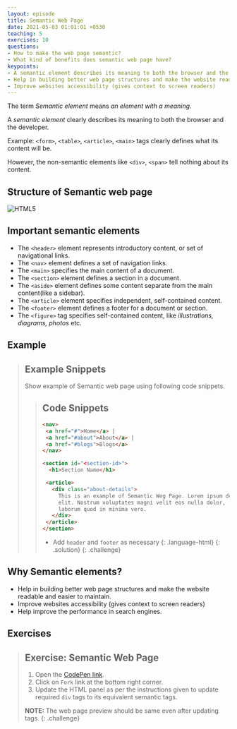 ```yaml
---
layout: episode
title: Semantic Web Page
date: 2021-05-03 01:01:01 +0530
teaching: 5
exercises: 10
questions:
- How to make the web page semantic?
- What kind of benefits does semantic web page have?
keypoints:
- A semantic element describes its meaning to both the browser and the developer.
- Help in building better web page structures and make the website readable and easier to maintain.
- Improve websites accessibility (gives context to screen readers)
---
```


The term _Semantic element_ means _an element with a meaning_.

A _semantic element_ clearly describes its meaning to both the browser and the developer.

Example: `<form>`, `<table>`, `<article>`, `<main>` tags clearly defines what its content will be.

However, the non-semantic elements like `<div>`, `<span>` tell nothing about its content.

## Structure of Semantic web page

<img class="embed-img" src="{{ site.image_base_url }}/html-css/html5.jpg" alt="HTML5" style="max-width: 600px;height:auto;">

## Important semantic elements

- The `<header>` element represents introductory content, or set of navigational links.
- The `<nav>` element defines a set of navigation links.
- The `<main>` specifies the main content of a document.
- The `<section>` element defines a section in a document.
- The `<aside>` element defines some content separate from the main content(like a sidebar).
- The `<article>` element specifies independent, self-contained content.
- The `<footer>` element defines a footer for a document or section.
- The `<figure>` tag specifies self-contained content, like _illustrations, diagrams, photos_ etc.

## Example

> ## Example Snippets
>
> Show example of Semantic web page using following code snippets.
>
> > ## Code Snippets
> >
> > ~~~html
> > <nav>
> >  <a href="#">Home</a> |
> >  <a href="#about">About</a> |
> >  <a href="#blogs">Blogs</a>
> > </nav>
> >
> > <section id="<section-id>">
> >   <h1>Section Name</h1>
> >
> >  <article>
> >    <div class="about-details">
> >      This is an example of Semantic Weg Page. Lorem ipsum dolor sit amet consectetur adipisicing
> >      elit. Nostrum voluptates magni velit eos nulla dolor,
> >      laborum quod in minima vero.
> >    </div>
> >  </article>
> > </section>
> > ~~~
> >
> > - Add `header` and `footer` as necessary
> > {: .language-html}
> {: .solution}
{: .challenge}

## Why Semantic elements?

- Help in building better web page structures and make the website readable and easier to maintain.
- Improve websites accessibility (gives context to screen readers)
- Help improve the performance in search engines.

## Exercises

> ## Exercise: Semantic Web Page
>
> 1. Open the <a href="https://codepen.io/brgurukul/pen/MWpjYvy" target="_blank">CodePen link</a>.
> 2. Click on `Fork` link at the bottom right corner.
> 3. Update the HTML panel as per the instructions given to update required `div` tags to its equivalent semantic tags.
>
> __NOTE:__ The web page preview should be same even after updating tags.
{: .challenge}
